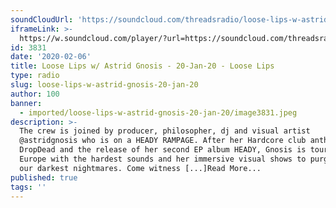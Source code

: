 ```yaml
---
soundCloudUrl: 'https://soundcloud.com/threadsradio/loose-lips-w-astrid-gnosis-20-jan-2020'
iframeLink: >-
  https://w.soundcloud.com/player/?url=https://soundcloud.com/threadsradio/loose-lips-w-astrid-gnosis-20-jan-2020?in=loose-lips123/sets/radioshows&color=00aabb&auto_play=false&hide_related=false&show_comments=true&show_user=true&show_reposts=false
id: 3831
date: '2020-02-06'
title: Loose Lips w/ Astrid Gnosis - 20-Jan-20 - Loose Lips
type: radio
slug: loose-lips-w-astrid-gnosis-20-jan-20
author: 100
banner:
  - imported/loose-lips-w-astrid-gnosis-20-jan-20/image3831.jpeg
description: >-
  The crew is joined by producer, philosopher, dj and visual artist
  @astridgnosis who is on a HEADY RAMPAGE. After her Hardcore club anthem
  DropDead and the release of her second EP album HEADY, Gnosis is touring
  Europe with the hardest sounds and her immersive visual shows to purge us from
  our darkest nightmares. Come witness [...]Read More...
published: true
tags: ''
---
```

